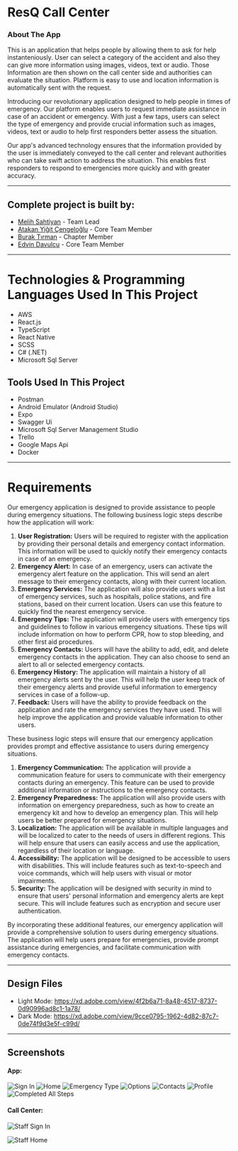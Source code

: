 # ResQ Call Center 
### About The App
This is an application that helps people by allowing them to ask for help instanteniously. User can select a category of the accident and also they can give more information using images, videos, text or audio. Those Information are then shown on the call center side and authorities can evaluate the situation. Platform is easy to use and location information is automatically sent with the request.

Introducing our revolutionary application designed to help people in times of emergency. Our platform enables users to request immediate assistance in case of an accident or emergency. With just a few taps, users can select the type of emergency and provide crucial information such as images, videos, text or audio to help first responders better assess the situation.

Our app's advanced technology ensures that the information provided by the user is immediately conveyed to the call center and relevant authorities who can take swift action to address the situation. This enables first responders to respond to emergencies more quickly and with greater accuracy.

---
## Complete project is built by:
- [Melih Sahtiyan](https://github.com/melihsahtiyan)        - Team Lead
- [Atakan Yiğit Çengeloğlu](https://github.com/AtakanYigit) - Core Team Member
- [Burak Tırman](https://github.com/buraktirman)            - Chapter Member
- [Edvin Davulcu](https://github.com/CentEDO)               - Core Team Member
---
# Technologies & Programming Languages Used In This Project
- AWS
- React.js
- TypeScript
- React Native
- SCSS
- C# (.NET)
- Microsoft Sql Server

## Tools Used In This Project
- Postman
- Android Emulator (Android Studio)
- Expo
- Swagger Ui
- Microsoft Sql Server Management Studio
- Trello
- Google Maps Api
- Docker

---
# Requirements

Our emergency application is designed to provide assistance to people during emergency situations. The following business logic steps describe how the application will work:

1. **User Registration:** Users will be required to register with the application by providing their personal details and emergency contact information. This information will be used to quickly notify their emergency contacts in case of an emergency.
2. **Emergency Alert:** In case of an emergency, users can activate the emergency alert feature on the application. This will send an alert message to their emergency contacts, along with their current location.
3. **Emergency Services:** The application will also provide users with a list of emergency services, such as hospitals, police stations, and fire stations, based on their current location. Users can use this feature to quickly find the nearest emergency service.
4. **Emergency Tips:** The application will provide users with emergency tips and guidelines to follow in various emergency situations. These tips will include information on how to perform CPR, how to stop bleeding, and other first aid procedures.
5. **Emergency Contacts:** Users will have the ability to add, edit, and delete emergency contacts in the application. They can also choose to send an alert to all or selected emergency contacts.
6. **Emergency History:** The application will maintain a history of all emergency alerts sent by the user. This will help the user keep track of their emergency alerts and provide useful information to emergency services in case of a follow-up.
7. **Feedback:** Users will have the ability to provide feedback on the application and rate the emergency services they have used. This will help improve the application and provide valuable information to other users.

These business logic steps will ensure that our emergency application provides prompt and effective assistance to users during emergency situations.

1. **Emergency Communication:** The application will provide a communication feature for users to communicate with their emergency contacts during an emergency. This feature can be used to provide additional information or instructions to the emergency contacts.
2. **Emergency Preparedness:** The application will also provide users with information on emergency preparedness, such as how to create an emergency kit and how to develop an emergency plan. This will help users be better prepared for emergency situations.
3. **Localization:** The application will be available in multiple languages and will be localized to cater to the needs of users in different regions. This will help ensure that users can easily access and use the application, regardless of their location or language.
4. **Accessibility:** The application will be designed to be accessible to users with disabilities. This will include features such as text-to-speech and voice commands, which will help users with visual or motor impairments.
5. **Security:** The application will be designed with security in mind to ensure that users' personal information and emergency alerts are kept secure. This will include features such as encryption and secure user authentication.

By incorporating these additional features, our emergency application will provide a comprehensive solution to users during emergency situations. The application will help users prepare for emergencies, provide prompt assistance during emergencies, and facilitate communication with emergency contacts.

---
## Design Files
- Light Mode: https://xd.adobe.com/view/4f2b6a71-8a48-4517-8737-0d90996ad8c1-1a78/
- Dark Mode: https://xd.adobe.com/view/9cce0795-1962-4d82-87c7-0de74f9d3e5f-c99d/
---
## Screenshots

#### App:

![Sign In](https://github.com/AtakanYigit/ResQ-Call-Center-Front-End/assets/65567037/ced59a21-e654-4d46-9fa9-24d6595ee418)
![Home](https://github.com/AtakanYigit/ResQ-Call-Center-Front-End/assets/65567037/0d3a7141-f740-48b7-918b-38f7eaecf2b2)
![Emergency Type](https://github.com/AtakanYigit/ResQ-Call-Center-Front-End/assets/65567037/f3e06aba-5822-40f1-9e57-b4ec8879784e)
![Options](https://github.com/AtakanYigit/ResQ-Call-Center-Front-End/assets/65567037/7b2e8718-2b43-40ff-82e9-97fb203a858e)
![Contacts](https://github.com/AtakanYigit/ResQ-Call-Center-Front-End/assets/65567037/16d5fbda-76a7-4648-bc67-0a84568a7178)
![Profile](https://github.com/AtakanYigit/ResQ-Call-Center-Front-End/assets/65567037/8448cc48-57e2-4e80-ac29-af16ebfc2144)
![Completed All Steps](https://github.com/AtakanYigit/ResQ-Call-Center-Front-End/assets/65567037/c7be23b0-5722-4afe-81f9-56c912e4f532)

#### Call Center:

![Staff Sign In](https://github.com/AtakanYigit/ResQ-Call-Center-Front-End/assets/65567037/3d881630-de1e-47c5-8c20-51e0c55e42e2)

![Staff Home](https://github.com/AtakanYigit/ResQ-Call-Center-Front-End/assets/65567037/17f7f963-0ebe-4f78-a495-fda1416c46d0)
